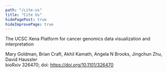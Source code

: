 ```yaml
---
path: "/cite-us"
title: "Cite Us"
hidePagePost: true
hideImprovePage: true
---
```


The UCSC Xena Platform for cancer genomics data visualization and interpretation

Mary Goldman, Brian Craft, Akhil Kamath, Angela N Brooks, Jingchun Zhu, David Haussler\
bioRxiv 326470; doi: https://doi.org/10.1101/326470
